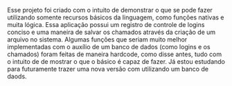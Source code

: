 Esse projeto foi criado com o intuito de demonstrar o que se pode fazer utilizando somente recursos básicos da linguagem, como funções nativas e muita lógica.
Essa aplicação possui um registro de controle de logins conciso e uma maneira de salvar os chamados através da criação de um arquivo no sistema.
Algumas funções que seriam muito melhor implementadas com o auxílio de um banco de dados (como logins e os chamados) foram feitas de maneira hardcode, como disse antes, tudo
com o intuito de de mostrar o que o básico é capaz de fazer.
Já estou estudando para futuramente trazer uma nova versão com utilizando um banco de daods.
